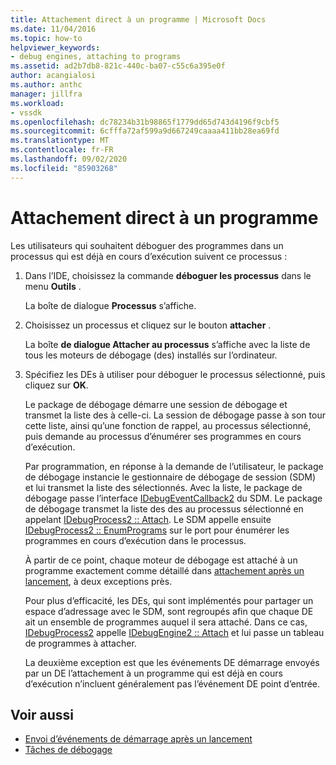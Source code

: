 ```yaml
---
title: Attachement direct à un programme | Microsoft Docs
ms.date: 11/04/2016
ms.topic: how-to
helpviewer_keywords:
- debug engines, attaching to programs
ms.assetid: ad2b7db8-821c-440c-ba07-c55c6a395e0f
author: acangialosi
ms.author: anthc
manager: jillfra
ms.workload:
- vssdk
ms.openlocfilehash: dc78234b31b98865f1779dd65d743d4196f9cbf5
ms.sourcegitcommit: 6cfffa72af599a9d667249caaaa411bb28ea69fd
ms.translationtype: MT
ms.contentlocale: fr-FR
ms.lasthandoff: 09/02/2020
ms.locfileid: "85903268"
---
```

# <a name="attach-directly-to-a-program"></a>Attachement direct à un programme
Les utilisateurs qui souhaitent déboguer des programmes dans un processus qui est déjà en cours d’exécution suivent ce processus :

1. Dans l’IDE, choisissez la commande **déboguer les processus** dans le menu **Outils** .

    La boîte de dialogue **Processus** s’affiche.

2. Choisissez un processus et cliquez sur le bouton **attacher** .

    La boîte **de dialogue Attacher au processus** s’affiche avec la liste de tous les moteurs de débogage (des) installés sur l’ordinateur.

3. Spécifiez les DEs à utiliser pour déboguer le processus sélectionné, puis cliquez sur **OK**.

   Le package de débogage démarre une session de débogage et transmet la liste des à celle-ci. La session de débogage passe à son tour cette liste, ainsi qu’une fonction de rappel, au processus sélectionné, puis demande au processus d’énumérer ses programmes en cours d’exécution.

   Par programmation, en réponse à la demande de l’utilisateur, le package de débogage instancie le gestionnaire de débogage de session (SDM) et lui transmet la liste des sélectionnés. Avec la liste, le package de débogage passe l’interface [IDebugEventCallback2](../../extensibility/debugger/reference/idebugeventcallback2.md) du SDM. Le package de débogage transmet la liste des des au processus sélectionné en appelant [IDebugProcess2 :: Attach](../../extensibility/debugger/reference/idebugprocess2-attach.md). Le SDM appelle ensuite [IDebugProcess2 :: EnumPrograms](../../extensibility/debugger/reference/idebugprocess2-enumprograms.md) sur le port pour énumérer les programmes en cours d’exécution dans le processus.

   À partir de ce point, chaque moteur de débogage est attaché à un programme exactement comme détaillé dans [attachement après un lancement](../../extensibility/debugger/attaching-after-a-launch.md), à deux exceptions près.

   Pour plus d’efficacité, les DEs, qui sont implémentés pour partager un espace d’adressage avec le SDM, sont regroupés afin que chaque DE ait un ensemble de programmes auquel il sera attaché. Dans ce cas, [IDebugProcess2](../../extensibility/debugger/reference/idebugprocess2.md) appelle [IDebugEngine2 :: Attach](../../extensibility/debugger/reference/idebugengine2-attach.md) et lui passe un tableau de programmes à attacher.

   La deuxième exception est que les événements DE démarrage envoyés par un DE l’attachement à un programme qui est déjà en cours d’exécution n’incluent généralement pas l’événement DE point d’entrée.

## <a name="see-also"></a>Voir aussi
- [Envoi d’événements de démarrage après un lancement](../../extensibility/debugger/sending-startup-events-after-a-launch.md)
- [Tâches de débogage](../../extensibility/debugger/debugging-tasks.md)
